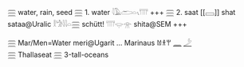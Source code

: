 𓈗 water, rain, seed
𓈗 1. water 𓇋𓄿𓂧𓏏𓏯𓇲 +++
𓈗 2. saat [[𓈙]] shat sataa@Uralic 𓎛𓀝𓇋𓇋𓏏𓈗	schütt! 𓇲𓂍𓁿 shita@SEM +++ 

𓈗 Mar/Men=Water  meri@Ugarit ...
Marinaus 𐀔𐀪𐀚  	[𓈖](𓈖) [𓌳](𓌳)  
𓈗 Thallaseat [𓈗](3) 3-tall-oceans 